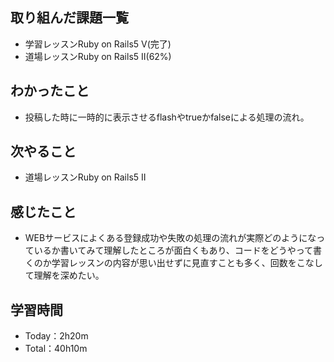 ## 取り組んだ課題一覧
- 学習レッスンRuby on Rails5 Ⅴ(完了)
- 道場レッスンRuby on Rails5 Ⅱ(62%)
## わかったこと
- 投稿した時に一時的に表示させるflashやtrueかfalseによる処理の流れ。
## 次やること
- 道場レッスンRuby on Rails5 Ⅱ
## 感じたこと
- WEBサービスによくある登録成功や失敗の処理の流れが実際どのようになっているか書いてみて理解したところが面白くもあり、コードをどうやって書くのか学習レッスンの内容が思い出せずに見直すことも多く、回数をこなして理解を深めたい。
## 学習時間
- Today：2h20m
- Total：40h10m
